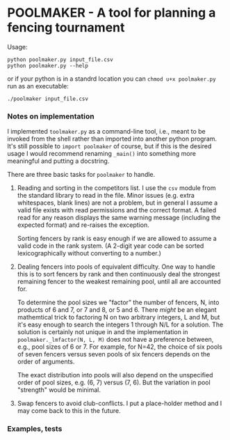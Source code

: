 POOLMAKER - A tool for planning a fencing tournament
====================================================

Usage:

    python poolmaker.py input_file.csv
    python poolmaker.py --help

or if your python is in a standrd location you can `chmod u+x poolmaker.py`
run as an executable:

    ./poolmaker input_file.csv

### Notes on implementation
I implemented `toolmaker.py` as a command-line tool, i.e., meant to be invoked
from the shell rather than imported into another python program. It's still
possible to `import poolmaker` of course, but if this is the desired usage I would
recommend renaming `_main()` into something more meaningful and putting a
docstring.

There are three basic tasks for `poolmaker` to handle.

1. Reading and sorting in the competitors list.
   I use the `csv` module from the standard library to read in the file. Minor
   issues (e.g. extra whitespaces, blank lines) are not a problem, but in general
   I assume a valid file exists with read permissions and the correct format. A
   failed read for any reason displays the same warning message (including the
   expected format) and re-raises the exception.

   Sorting fencers by rank is easy enough if we are allowed to assume a valid code
   in the rank system. (A 2-digit year code can be sorted lexicographically
   without converting to a number.)

2. Dealing fencers into pools of equivalent difficulty.
   One way to handle this is to sort fencers by rank and then continuously deal
   the strongest remaining fencer to the weakest remaining pool, until all are
   accounted for.

   To determine the pool sizes we "factor" the number of fencers, N, into products
   of 6 and 7, or 7 and 8, or 5 and 6. There _might_ be an elegant mathemtical
   trick to factoring N on two arbitrary integers, L and M, but it's easy enough
   to search the integers 1 through N/L for a solution. The solution is certainly
   not unique in and the implementation in `poolmaker._lmfactor(N, L, M)` does not
   have a preference between, e.g., pool sizes of 6 or 7. For example, for N=42,
   the choice of six pools of seven fencers versus seven pools of six fencers
   depends on the order of arguments.

   The exact distribution into pools will also depend on the unspecified order of
   pool sizes, e.g. (6, 7) versus (7, 6). But the variation in pool "strength"
   would be minimal.

3. Swap fencers to avoid club-conflicts.
   I put a place-holder method and I may come back to this in the future.

### Examples, tests
